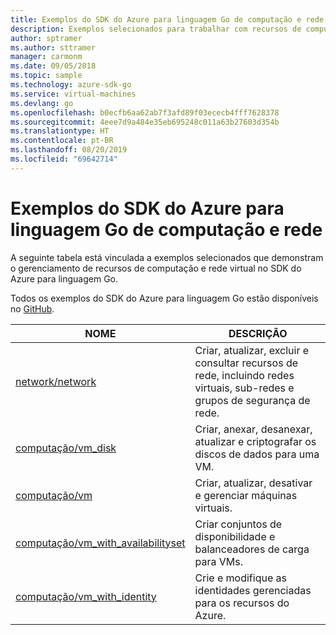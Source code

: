 ```yaml
---
title: Exemplos do SDK do Azure para linguagem Go de computação e rede
description: Exemplos selecionados para trabalhar com recursos de computação como VMs e redes virtuais do SDK do Azure para linguagem Go.
author: sptramer
ms.author: sttramer
manager: carmonm
ms.date: 09/05/2018
ms.topic: sample
ms.technology: azure-sdk-go
ms.service: virtual-machines
ms.devlang: go
ms.openlocfilehash: b0ecfb6aa62ab7f3afd89f03ececb4fff7628378
ms.sourcegitcommit: 4eee7d9a484e35eb695248c011a63b27603d354b
ms.translationtype: HT
ms.contentlocale: pt-BR
ms.lasthandoff: 08/20/2019
ms.locfileid: "69642714"
---
```

# <a name="azure-sdk-for-go-samples-for-compute-and-networking"></a>Exemplos do SDK do Azure para linguagem Go de computação e rede

A seguinte tabela está vinculada a exemplos selecionados que demonstram o gerenciamento de recursos de computação e rede virtual no SDK do Azure para linguagem Go.

Todos os exemplos do SDK do Azure para linguagem Go estão disponíveis no [GitHub](https://github.com/Azure-Samples/azure-sdk-for-go-samples).

| NOME | DESCRIÇÃO |
|------|-------------|
| [network/network](https://github.com/Azure-Samples/azure-sdk-for-go-samples/blob/master/network/network.go) | Criar, atualizar, excluir e consultar recursos de rede, incluindo redes virtuais, sub-redes e grupos de segurança de rede. |
| [computação/vm_disk](https://github.com/Azure-Samples/azure-sdk-for-go-samples/blob/master/compute/vm_disk.go) | Criar, anexar, desanexar, atualizar e criptografar os discos de dados para uma VM. |
| [computação/vm](https://github.com/Azure-Samples/azure-sdk-for-go-samples/blob/master/compute/vm.go) | Criar, atualizar, desativar e gerenciar máquinas virtuais. |
| [computação/vm_with_availabilityset](https://github.com/Azure-Samples/azure-sdk-for-go-samples/blob/master/compute/vm_with_availabilityset.go) | Criar conjuntos de disponibilidade e balanceadores de carga para VMs. |
| [computação/vm_with_identity](https://github.com/Azure-Samples/azure-sdk-for-go-samples/blob/master/compute/vm_with_identity.go) | Crie e modifique as identidades gerenciadas para os recursos do Azure. | 
